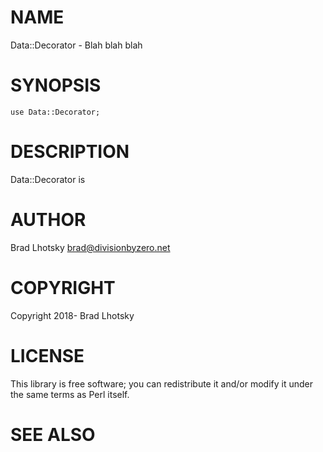 # NAME

Data::Decorator - Blah blah blah

# SYNOPSIS

    use Data::Decorator;

# DESCRIPTION

Data::Decorator is

# AUTHOR

Brad Lhotsky <brad@divisionbyzero.net>

# COPYRIGHT

Copyright 2018- Brad Lhotsky

# LICENSE

This library is free software; you can redistribute it and/or modify
it under the same terms as Perl itself.

# SEE ALSO
